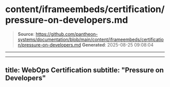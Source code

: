 # content/iframeembeds/certification/pressure-on-developers.md

> **Source**: https://github.com/pantheon-systems/documentation/blob/main/content/iframeembeds/certification/pressure-on-developers.md
> **Generated**: 2025-08-25 09:08:04

---

---
title: WebOps Certification
subtitle: "Pressure on Developers"
---

<Partial file="certification-guide/pressure-on-developers.md" />
